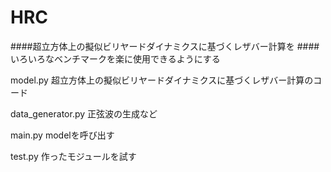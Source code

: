 HRC
====

####超立方体上の擬似ビリヤードダイナミクスに基づくレザバー計算を
####いろいろなベンチマークを楽に使用できるようにする


model.py
超立方体上の擬似ビリヤードダイナミクスに基づくレザバー計算のコード

data_generator.py
正弦波の生成など

main.py
modelを呼び出す

test.py
作ったモジュールを試す
